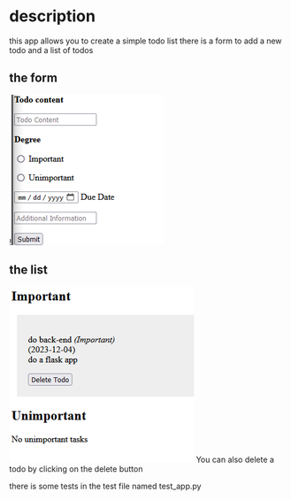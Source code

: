 # description

this app allows you to create a simple todo list there is a form to add a new todo and a list of todos
## the form
!![img_2.png](img_2.png)

## the list
![img.png](img.png)
You can also delete a todo by clicking on the delete button

there is some tests in the test file named test_app.py
